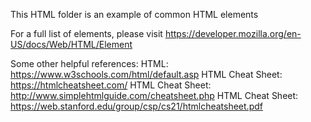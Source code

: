 This HTML folder is an example of common HTML elements

For a full list of elements, please visit https://developer.mozilla.org/en-US/docs/Web/HTML/Element

Some other helpful references:
HTML: https://www.w3schools.com/html/default.asp
HTML Cheat Sheet: https://htmlcheatsheet.com/
HTML Cheat Sheet: http://www.simplehtmlguide.com/cheatsheet.php
HTML Cheat Sheet: https://web.stanford.edu/group/csp/cs21/htmlcheatsheet.pdf
